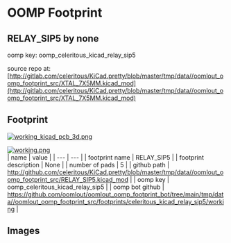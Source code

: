 # OOMP Footprint  
## RELAY_SIP5  by none  
  
oomp key: oomp_celeritous_kicad_relay_sip5  
  
source repo at: [http://gitlab.com/celeritous/KiCad.pretty/blob/master/tmp/data//oomlout_oomp_footprint_src/XTAL_7X5MM.kicad_mod](http://gitlab.com/celeritous/KiCad.pretty/blob/master/tmp/data//oomlout_oomp_footprint_src/XTAL_7X5MM.kicad_mod)  
## Footprint  
  
[![working_kicad_pcb_3d.png](working_kicad_pcb_3d_600.png)](working_kicad_pcb_3d.png)  
  
[![working.png](working_600.png)](working.png)  
| name | value | 
| --- | --- | 
| footprint name | RELAY_SIP5 | 
| footprint description | None | 
| number of pads | 5 | 
| github path | http://github.com/celeritous/KiCad.pretty/blob/master/tmp/data//oomlout_oomp_footprint_src/RELAY_SIP5.kicad_mod | 
| oomp key | oomp_celeritous_kicad_relay_sip5 | 
| oomp bot github | https://github.com/oomlout/oomlout_oomp_footprint_bot/tree/main/tmp/data//oomlout_oomp_footprint_src/footprints/celeritous_kicad_relay_sip5/working | 
## Images  
